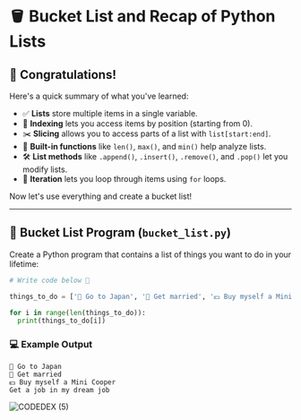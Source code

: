 # 🪣 Bucket List and Recap of Python Lists

## 🎉 Congratulations!
Here's a quick summary of what you've learned:

- ✅ **Lists** store multiple items in a single variable.
- 🔢 **Indexing** lets you access items by position (starting from 0).
- ✂️ **Slicing** allows you to access parts of a list with `list[start:end]`.
- 📏 **Built-in functions** like `len()`, `max()`, and `min()` help analyze lists.
- 🛠️ **List methods** like `.append()`, `.insert()`, `.remove()`, and `.pop()` let you modify lists.
- 🔁 **Iteration** lets you loop through items using `for` loops.

Now let's use everything and create a bucket list!

---

## 🛒 Bucket List Program (`bucket_list.py`)
Create a Python program that contains a list of things you want to do in your lifetime:

```python
# Write code below 💖

things_to_do = ['🏯 Go to Japan', '💍 Get married', '💵 Buy myself a Mini Cooper', 'Get a job in my dream job']

for i in range(len(things_to_do)):
  print(things_to_do[i])
```

### 💻 Example Output
```
🏯 Go to Japan
💍 Get married
💵 Buy myself a Mini Cooper
Get a job in my dream job
```
![CODEDEX (5)](https://github.com/user-attachments/assets/49475375-245f-4bc9-b24a-7179037f3d29)
